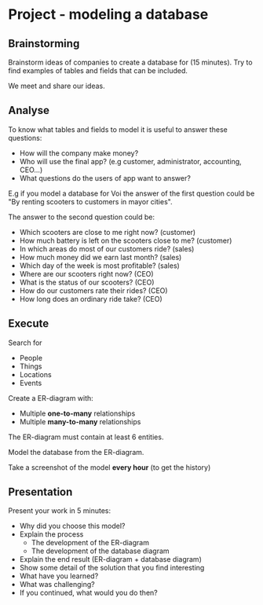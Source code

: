 # Project - modeling a database

## Brainstorming

Brainstorm ideas of companies to create a database for (15 minutes). Try to find examples of tables and fields that can be included. 

We meet and share our ideas.

## Analyse

To know what tables and fields to model it is useful to answer these questions:

- How will the company make money?
- Who will use the final app? (e.g customer, administrator, accounting, CEO...)
- What questions do the users of app want to answer?

E.g if you model a database for Voi the answer of the first question could be "By renting scooters to customers in mayor cities". 

The answer to the second question could be:
- Which scooters are close to me right now? (customer)
- How much battery is left on the scooters close to me? (customer)
- In which areas do most of our customers ride? (sales)
- How much money did we earn last month? (sales)
- Which day of the week is most profitable? (sales)
- Where are our scooters right now? (CEO)
- What is the status of our scooters? (CEO)
- How do our customers rate their rides? (CEO)
- How long does an ordinary ride take? (CEO)

## Execute 

Search for
- People
- Things
- Locations
- Events

Create a ER-diagram with:
- Multiple **one-to-many** relationships
- Multiple **many-to-many** relationships

The ER-diagram must contain at least 6 entities.

Model the database from the ER-diagram. 

Take a screenshot of the model **every hour** (to get the history)

## Presentation 

Present your work in 5 minutes:
- Why did you choose this model?
- Explain the process
    * The development of the ER-diagram
    * The development of the database diagram
- Explain the end result (ER-diagram + database diagram)
- Show some detail of the solution that you find interesting
- What have you learned?
- What was challenging? 
- If you continued, what would you do then?
